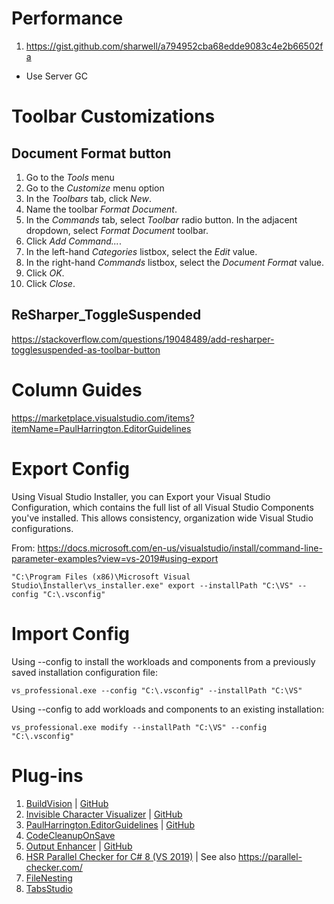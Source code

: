 # Performance

1. https://gist.github.com/sharwell/a794952cba68edde9083c4e2b66502fa
  - Use Server GC

# Toolbar Customizations

## Document Format button
1. Go to the _Tools_ menu
2. Go to the _Customize_ menu option
3. In the _Toolbars_ tab, click _New_.
4. Name the toolbar _Format Document_.
5. In the _Commands_ tab, select _Toolbar_ radio button.  In the adjacent dropdown, select _Format Document_ toolbar.
6. Click _Add Command..._.
7. In the left-hand _Categories_ listbox, select the _Edit_ value.
8. In the right-hand _Commands_ listbox, select the _Document Format_ value.
9. Click _OK_.
10. Click _Close_.

## ReSharper_ToggleSuspended

https://stackoverflow.com/questions/19048489/add-resharper-togglesuspended-as-toolbar-button



# Column Guides

https://marketplace.visualstudio.com/items?itemName=PaulHarrington.EditorGuidelines

# Export Config

Using Visual Studio Installer, you can Export your Visual Studio Configuration, which contains the full list of all Visual Studio Components you've installed.  This allows consistency, organization wide Visual Studio configurations.

From: https://docs.microsoft.com/en-us/visualstudio/install/command-line-parameter-examples?view=vs-2019#using-export

```
"C:\Program Files (x86)\Microsoft Visual Studio\Installer\vs_installer.exe" export --installPath "C:\VS" --config "C:\.vsconfig"
```

# Import Config

Using --config to install the workloads and components from a previously saved installation configuration file:

```
vs_professional.exe --config "C:\.vsconfig" --installPath "C:\VS"
```
Using --config to add workloads and components to an existing installation:

```
vs_professional.exe modify --installPath "C:\VS" --config "C:\.vsconfig"
```

# Plug-ins

1. [BuildVision](https://marketplace.visualstudio.com/items?itemName=stefankert.BuildVision) | [GitHub](https://github.com/StefanKert/BuildVision)
2. [Invisible Character Visualizer](https://marketplace.visualstudio.com/items?itemName=ShaneRay.InvisibleCharacterVisualizer) | [GitHub](https://github.com/shaneray/ShaneSpace.VisualStudio.InvisibleCharacterVisualizer)
3. [PaulHarrington.EditorGuidelines](https://marketplace.visualstudio.com/items?itemName=PaulHarrington.EditorGuidelines) | [GitHub](https://github.com/pharring/EditorGuidelines)
3. [CodeCleanupOnSave](https://marketplace.visualstudio.com/items?itemName=MadsKristensen.CodeCleanupOnSave)
4. [Output Enhancer](https://marketplace.visualstudio.com/items?itemName=NikolayBalakin.Outputenhancer) | [GitHub](https://github.com/nbalakin/VSOutputEnhancer)
5. [HSR Parallel Checker for C# 8 (VS 2019)](https://marketplace.visualstudio.com/items?itemName=LBHSR.HSRParallelCheckerforC7VS2017) | See also https://parallel-checker.com/
6. [FileNesting](https://github.com/madskristensen/FileNesting)
7. [TabsStudio](https://tabsstudio.com/)
